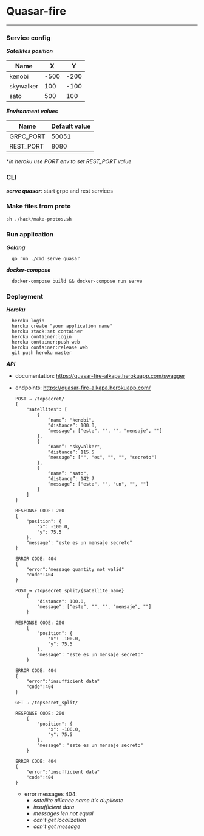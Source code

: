 # Quasar-fire

---

### Service config

***Satellites position***

Name      | X   | Y
----------|-----|-----
kenobi    | -500| -200
skywalker | 100 | -100
sato      | 500 | 100

***Environment values***

Name        |   Default value
------------|----------------
GRPC_PORT   |   50051
REST_PORT   |   8080

**in heroku use PORT env to set REST_PORT value*

### CLI

*__serve quasar__*: start grpc and rest services

### Make files from proto
```shell
sh ./hack/make-protos.sh
```

### Run application

***Golang***

```shell
  go run ./cmd serve quasar
```

***docker-compose***

```shell
  docker-compose build && docker-compose run serve
```

### Deployment

***Heroku***

```shell
  heroku login
  heroku create "your application name" 
  heroku stack:set container
  heroku container:login
  heroku container:push web
  heroku container:release web
  git push heroku master
```

***API***

- documentation: https://quasar-fire-alkapa.herokuapp.com/swagger

- endpoints:  https://quasar-fire-alkapa.herokuapp.com/
    ```
    POST → /topsecret/
    {
        "satellites": [
            {
                “name”: "kenobi",
                “distance”: 100.0,
                “message”: ["este", "", "", "mensaje", ""]
            },
            {
                “name”: "skywalker",
                “distance”: 115.5
                “message”: ["", "es", "", "", "secreto"]
            },
            {
                “name”: "sato",
                “distance”: 142.7
                “message”: ["este", "", "un", "", ""]
            }
        ]
    }
    
    RESPONSE CODE: 200
    {
        "position": {
            "x": -100.0,
            "y": 75.5
        },
        "message": "este es un mensaje secreto"
    }
    
    ERROR CODE: 404
    {
        "error":"message quantity not valid"
        "code":404
    }
    ```

    ```
    POST → /topsecret_split/{satellite_name}
        {
            "distance": 100.0,
            "message": ["este", "", "", "mensaje", ""]
        }
  
    RESPONSE CODE: 200
        {
            "position": {
                "x": -100.0,
                "y": 75.5
            },
            "message": "este es un mensaje secreto"
        }
    
    ERROR CODE: 404
    {
        "error":"insufficient data"
        "code":404
    }
    ```
  
    ```
    GET → /topsecret_split/
  
    RESPONSE CODE: 200
        {
            "position": {
                "x": -100.0,
                "y": 75.5
            },
            "message": "este es un mensaje secreto"
        }
    
    ERROR CODE: 404
    {
        "error":"insufficient data"
        "code":404
    }
    ```
  - error messages 404:
    - _satellite alliance name it's duplicate_
    - _insufficient data_
    - _messages len not equal_
    - _can't get localization_
    - _can't get message_